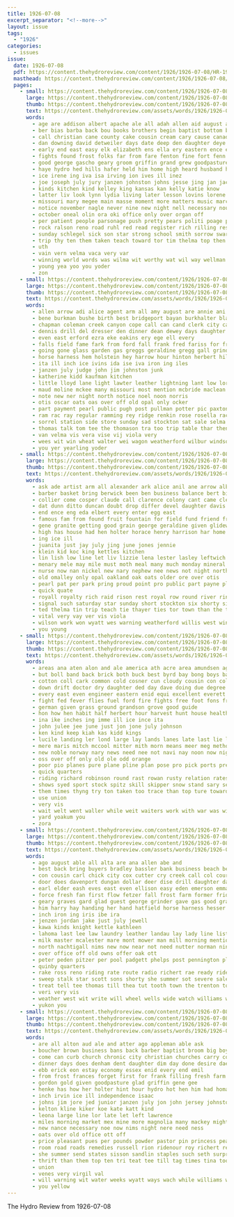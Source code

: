 ```yaml
---
title: 1926-07-08
excerpt_separator: "<!--more-->"
layout: issue
tags:
  - "1926"
categories:
  - issues
issue:
  date: 1926-07-08
  pdf: https://content.thehydroreview.com/content/1926/1926-07-08/HR-1926-07-08.pdf
  masthead: https://content.thehydroreview.com/content/1926/1926-07-08/masthead/HR-1926-07-08.jpg
  pages:
    - small: https://content.thehydroreview.com/content/1926/1926-07-08/small/HR-1926-07-08-01.jpg
      large: https://content.thehydroreview.com/content/1926/1926-07-08/large/HR-1926-07-08-01.jpg
      thumb: https://content.thehydroreview.com/content/1926/1926-07-08/thumbnails/HR-1926-07-08-01.jpg
      text: https://content.thehydroreview.com/assets/words/1926/1926-07-08/HR-1926-07-08-01.txt
      words:
        - age are addison albert apache ale all adah allen aid august and ago asley alice artie ard
        - ber bias barba back bou books brothers begin baptist bottom brides bak bill band best body batter beam bel booze brother bagby barto bake brought but bro bridges ben beckham binger bridgeport baki bassler born blaine bay business bride blough baldwin been bear berlin bishop boys board both big
        - call christian cane county cake cousin cream cary cause canada company churches carnegie colorado child canyon clarence cero colony crystal congress can chris city corn christ caddo cone cobb cattle cora cation creek col cedar come carl car counts clinton church campbell carnival college carry cot cater
        - dan downing david detweiler days date deep den daughter deye doubt day dow driver down during doris daugherty ditch death dent dunnington
        - early end east easy elk elizabeth ens ella ery eastern ence edgar ever every emmet ervin
        - fights found frost folks far from fare fenton fine fort fenn farewell for frank fast fair friend faithful friends fill fairfax flowers fail first fatal few ferns fred field fountain french felt friday fisher flower farm front foster fax forget farmer
        - good george gascho geary groom griffin grand grew goodpasture golden glad gray glidewell gave going gone games given
        - haye hydro hed hills hafer held him home high heard husband hundred has her hargrove hill honor health hatfield harry hard hold hopewell hon hume had henry hinton hartford hall half holes hen hest
        - ice irene ing iva isa irving ion ives ill inez
        - joe joseph july jury janzen johnston johns jesse jing jan jack jim johnnie june just john jon
        - kinds kitchen kind kelley king kansas kan kelly katie know
        - latter liv look lynn lydia living later lesson lovins lorene len lawn looke lack lacon louise loss lasley lula ling let large level last left lena lucien little lackey love lucky land losing life ley lawton
        - missouri mary megee main masse moment more matters music march minister man myrtle monday miller maggie men much mattie made matter melton medes mickie miss mooney mende mar morning mex morgan menary murray members marietta must messer mauk montana mise many
        - notice november nagle never nine new night nell necessary nou near nims neighbor nachtigall now not north
        - october oneal olin ora oki office only over organ off
        - per patient people parsonage push pretty pears politi poage pen place pest promise peter padgett paper public price pol plan paul past princess peden part pall potter
        - rock ralson reno road ruhl red read register rich rilling rest rec rate record roscoe real ridenour rosamond robertson run rosalie reynolds rear rob ried rather room
        - sunday schlegel sick son star strong school smith sorrow swartzendruber sept stretch service servant season shi sen sal sing side show second save seat simpson sale swim seri schools still sister saw see said salome stockton sally sober soon seems sales she sisson spring shown south speak sas shape sie settle springs streets subject sat sun state speed seven sang
        - trip thy ten them taken teach toward tor tim thelma top then town tow the thralls tucker take thompson tank thurman towns thomas
        - uth
        - vain vern velma vaca very var
        - winning world words was wilma wit worthy wat wil way wellman west with warm whit weatherford winners went wheat while water week wheeler walden wedding work well ways wayne white will
        - young yea yoo you yoder
        - zon
    - small: https://content.thehydroreview.com/content/1926/1926-07-08/small/HR-1926-07-08-02.jpg
      large: https://content.thehydroreview.com/content/1926/1926-07-08/large/HR-1926-07-08-02.jpg
      thumb: https://content.thehydroreview.com/content/1926/1926-07-08/thumbnails/HR-1926-07-08-02.jpg
      text: https://content.thehydroreview.com/assets/words/1926/1926-07-08/HR-1926-07-08-02.txt
      words:
        - allen arrow adi alice agent arm all amy august are annie ani aid alton able als and alver arkansas ard
        - bene burkman bushe birth best bridgeport bayan burkhalter black baby braly barnes business buy bay bright brood bael buster bari broker boys blanchard bench boe bull bill
        - chapman coleman creek canyon cope call can cand clerk city came car clarence cattle cedar colt cousins caller chain claude cody cook christi cot cler cash coe county cora church crema caddo
        - dennis drill del dresser den dinner dean dewey days daughter day ditmore durland doy dueling dik din doctor doris dooley doak don date
        - even east erford ezra eke eakins ery ege ell every
        - falls field fame fark from ford fall frank fred fariss for friday fever fry farm frances folks fight first fost few fine fam fire fields fruit forget
        - going gone glass garden gas greggs geraldine gregg gall grinder glen given goods green glidewell glad grain good gladys george guest
        - horse harness hem holstein hey harrow hour hinton herbert hill harrelson her hydro hora heide had has hamilton hazel heidebrecht health higgins hesser herbold hern him herndon home hope hatfield harvey hatch har hom hot ham harvest hodge hart head harry
        - ita ill inch ice ivins ida ise iva iron ing iles
        - janzen july judge john jim johnston junk
        - katherine kidd kaufman kitchen
        - little lloyd lane light lawter leather lightning lant low lorene last ley lee live loh lin ler list lier les
        - maud moline mckee many missouri most mention mcbride maclean mest mane made mildred mis morning mare money morgan mor milk monday mcnary mccullock miss ming mil mile mccool more miles mullin menary miller marion
        - note new ner night north notice noel noon norris
        - otis oscar oats oas over off old opal only ocker
        - part payment pearl public pugh post pullman potter pic paxton piper place per pretty pope park points pool
        - ram rac ray regular ramming rey ridge renkin rose rosella race rates robertson rosa rest rust rack ruby ralph row roan rate ruth red ready rife russell raetz rob
        - sorrel station side store sunday sad stockton sat sale selma sams sessor special serum sun set sell service son stove subject see smooth sick simpson south sund sting supper sow smith sia sickle steel saw saturday sit sister standard scott seas self soon shultz springs stick stand she sons
        - thomas talk tom tee the thomason tra too trip table thar then tower trull till tune thelma tex town thet texas tena tooth train triplett
        - van velma vis vera vise vij viola very
        - wees wit win wheat walter wei wagon weatherford wilbur windsor willian weeks week works wing wie went wilson wal wife while worley wesley wheel west will world was with warkentin war
        - you yer yearling yoder
    - small: https://content.thehydroreview.com/content/1926/1926-07-08/small/HR-1926-07-08-03.jpg
      large: https://content.thehydroreview.com/content/1926/1926-07-08/large/HR-1926-07-08-03.jpg
      thumb: https://content.thehydroreview.com/content/1926/1926-07-08/thumbnails/HR-1926-07-08-03.jpg
      text: https://content.thehydroreview.com/assets/words/1926/1926-07-08/HR-1926-07-08-03.txt
      words:
        - ask ade artist arm all alexander ark alice anil ane arrow albert ago avey ards aubrey and arthur aud are
        - barber basket bring berwick been ben business balance bert bis bill buys brogan better big
        - collier come cosper claude call clarence colony cant came clerk cold county city child cody can coster coffee criss common chau count congress close comes charley
        - dat dunn ditto duncan doubt drop differ devel daughter davis dinner der during dutch diamond day
        - end ence eng eda elbert every enter egg east
        - famous fam from found fruit fountain for field fund friend freida first friends finger fan friday
        - gene granite getting good grain george geraldine given glidewell guest grade
        - high has house had hen holter horace henry harrison har home hazel higdon held heard harry her hydro hardware hands howard
        - ing ice ill
        - juanita just jay july jing june jones jennie
        - klein kid koc king kettles kitchen
        - lin lish low line let liv lizzie lena lester lasley leftwich ley loc little luca last law
        - menary mele may mile must moth meal many much monday mineral mildred more mail maggard mckee man mag mon mary might mena made miss maclean
        - nurse now nan nickel new nary nephew nee news not night north need noon ned
        - old omalley only opal oakland oak oats older ore over otis
        - pearl pat per park pring proud point pro public part payne place people patron present
        - quick quate
        - royall royalty rich raid rison rest royal row round river rings rider red read route
        - signal such saturday star sunday short stockton six shorty sine snyder stage school son seed stormy show ship stoves state special see song she still second sone style stein summer sunda shirley
        - ted thelma tin trip teach tie thayer ties tor town than the taken till team then try them tax thomas
        - vital very vay ver vis viola
        - wilson work won wyatt wes warning weatherford willis west win white will way week william weeks with world went was wend
        - you young
    - small: https://content.thehydroreview.com/content/1926/1926-07-08/small/HR-1926-07-08-04.jpg
      large: https://content.thehydroreview.com/content/1926/1926-07-08/large/HR-1926-07-08-04.jpg
      thumb: https://content.thehydroreview.com/content/1926/1926-07-08/thumbnails/HR-1926-07-08-04.jpg
      text: https://content.thehydroreview.com/assets/words/1926/1926-07-08/HR-1926-07-08-04.txt
      words:
        - areas ana aten alon and ale america ath acre area amundsen age arrell aul abe acres alo are ald akers accord alt addison aud all amid ago
        - but boll band back brick both buck best byrd bay bong boys bassler brought bills babl boards break blaze big board been barn buse bute below box bill base bergen bureau basket barley bis
        - cotton coll cark common cold cosner cun cloudy cousin con cole certain crew cane core chart can chief compass cases carl commander come cine city chantler change clinton curtis coach cornea conn case cal
        - down drift doctor dry daughter ded day dave doing due degree dash during dinner danger done dear diner days
        - every east even engineer eastern enid equi excellent everett edmond elk ever esp earl ean
        - fight fed fever flies fuel ford fire fights free foot fons frost furnish flowers fern from friday fam for far farm fallen few found fiber fox fought fog flyer fritz fil full first fly frank field fields flight
        - german given grass ground grandson grove good guide
        - hon how hen habit half herbert hour harvest hunt house health home hold hack has harvey hope had hie hag hable hurry him hot hight hood hundred hun hed her hubert hydro high hut hafer hind hyer hada
        - ina ike inches ing imme ill ice ince ita
        - john julee jee june just jon jone july johnson
        - ken kind keep kiah kas kidd kings
        - lucile landing ler lond large lay lands lanes late last lie light lent living lieu ling left lust lems life lex land lett lower later
        - mere maris mitch mccool mitter mith morn means meer meg method mag much mong mak mon miller mass man mora malles mile more macmillan milk mail mew must marie might men may miles monday made market many most
        - new noble norway nary news need nee not navi nay noon now night north near norman necessary nigh never navy nails neigh
        - oss over off only old ole odd orange
        - poor pio planes pure plane pline plan pose pro pick ports president points pool pos present pilot pock pea puckett pole pass point polar place prose pounds people per public peary perle pase pear past plant
        - quick quarters
        - riding richard robinson round rast rowan rusty relation rates roosevelt radio riggs rain ruth rockefeller record ran rains rober rate roys russell
        - shows syed sport stock spitz skill skipper snow stand sary search send sister such son seamen sindy stands still stay som second save struck slight supply saturday sugar special shed states start saw sun sul speed school smile state she set sera sea south soon simple susie ship sol sup southern senger severe sunday simpson
        - them times thyng try ton taken too trace than top ture toward trucks tell tant telling teas tin theodore tor tree ten tal ted treat tenant tall trip the take tho then thet toe tose touch thomas tines
        - use union
        - very vis
        - wait welt went waller while weit waiters work with war was will weeks write west word wax wheat warm wes wayne worlds way world water whale week weather
        - yard yoakum you
        - zora
    - small: https://content.thehydroreview.com/content/1926/1926-07-08/small/HR-1926-07-08-05.jpg
      large: https://content.thehydroreview.com/content/1926/1926-07-08/large/HR-1926-07-08-05.jpg
      thumb: https://content.thehydroreview.com/content/1926/1926-07-08/thumbnails/HR-1926-07-08-05.jpg
      text: https://content.thehydroreview.com/assets/words/1926/1926-07-08/HR-1926-07-08-05.txt
      words:
        - ago august able all alta are ana allen abe and
        - best back bring buyers bradley bassler bank business beach bey both been boys basket black brothers bethel barber bert browne buy
        - con cousin carl chick city cox cutter cry creek call col courts come corn church care clerk chronic clock clarke company cushing
        - door does davenport dungan dollar deer dise drill daughter day date
        - earl elder eash eves east even ellison easy eden emerson emma ean
        - force fresh fan first flow fetzer fall frost farm former friday frank fast from friends fer for frame
        - geary graves gard glad guest george grinder gave gas good grant gee grip going gang greeson goodson grain given gray
        - him harry hay handing her hand hatfield horse harness hesser hafer heart hot head handle home howard henke hinton hodgson house had hydro harrow henry hall
        - inch iron ing iris ibe ira
        - jenzen jordan jake just july jewell
        - kawa kinds knight kettle kathleen
        - lahoma last lee law laundry leather landau lay lady line lister leys left large long let lok lone like luck
        - milk master mcalester mare mont mower man mill morning mention moth miles mile makin mon members mis mills monday miss mise mach maine may
        - north nachtigall nims new now near not need nutter norman ning night note nary
        - over office off old owns offer oak ott
        - peter peden pitzer per pool padgett phelps post pennington place public perle
        - quinby quarters
        - rake ross reno riding rate route radio richert rae ready ridenour res rates rado rather rac rent ray row
        - sweep stalk star scott sons shorty she summer sot severe sales stay smith stant save still stove sewing see stone stephenson silk stockton sea shell sary sor soe sal saar sunday service set son saturday sell sister season south scale shanks sale summerfield
        - treat tell tee thomas till thea tut tooth town the trenton ton tous than trip texas try tention them then take
        - veri very vis
        - weather west wit write will wheel wells wide watch williams walter weeks with week win wheat well worley work wayne why wagon while went want was
        - yukon you
    - small: https://content.thehydroreview.com/content/1926/1926-07-08/small/HR-1926-07-08-06.jpg
      large: https://content.thehydroreview.com/content/1926/1926-07-08/large/HR-1926-07-08-06.jpg
      thumb: https://content.thehydroreview.com/content/1926/1926-07-08/thumbnails/HR-1926-07-08-06.jpg
      text: https://content.thehydroreview.com/assets/words/1926/1926-07-08/HR-1926-07-08-06.txt
      words:
        - are all alton aud ale and atter ago appleman able ask
        - boucher brown business bans back barber baptist broom big boys been breed bee bay beste batis bands bless begin best brooms beans bill bulk better
        - come can curb church chronic city christian churches carry comfort corn card coffee coy
        - dinner days does denham dent daughter dim day done desire dae death
        - ebb erick eon estay economy essex enid every end emil
        - from frost frances forget first for frank filling fresh farm felton friends free finder feld flower fath far ford face few folks fort fond
        - gordon gold given goodpasture glad griffin gene gee
        - henke has how her holter hint hour hydro hot hen him had homa house
        - inch irvin ice ill independence isaac
        - johns jim jore jed junior janzen july jon john jersey johnston joy
        - kelton kline kiker koe kate katt kind
        - leona large line lor late let left lawrence
        - miles morning market mex mine more magnolia many mackey might miss moth megee miller myrtle made monday much
        - new nance necessary noe now nims night nere need ness
        - oats over old office ott off
        - price pleasant pues per pounds powder pastor pin princess pear poage pond peden pie peter pay paden
        - room road roads remedies russell rion ridenour roy richert rent risk rowan ria rat res
        - she summer send states sisson sandlin staples such seth surprise store son star sunday sale station speak storts show stock sudan silver sie saturday sun sled sal service stuart sac shown salmon seed straw see suits schlegel shorty spring schantz shaw
        - thrift than them top ten tri teat tee till tag times tina tooth thi the
        - union
        - venes very virgil val
        - will warning wit water weeks wyatt ways wach while williams week wilson went worth work west white wil wong wisdom with well working want
        - you yellow
---
```


The Hydro Review from 1926-07-08

<!--more-->

